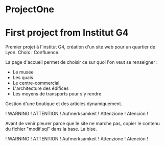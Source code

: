 # ProjectOne
# First project from Institut G4

Premier projet à l'institut G4, création d'un site web pour un quartier de Lyon.
Choix : Confluence. 

La page d'accueil permet de choisir ce sur quoi l'on veut se renseigner :
- Le musée
- Les quais
- Le centre-commercial
- L'architecture des édifices
- Les moyens de transports pour s'y rendre

Gestion d'une boutique et des articles dynamiquement.

! WARNING ! ATTENTION ! Aufmerksamkeit ! Attenzione ! Atención !

Avant de venir pleurer parce que le site ne marche pas, copier le contenu du fichier "modif.sql" dans la base.
La bise.

! WARNING ! ATTENTION ! Aufmerksamkeit ! Attenzione ! Atención !
